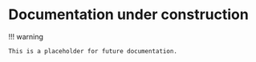 # Documentation under construction

!!! warning

    This is a placeholder for future documentation.
